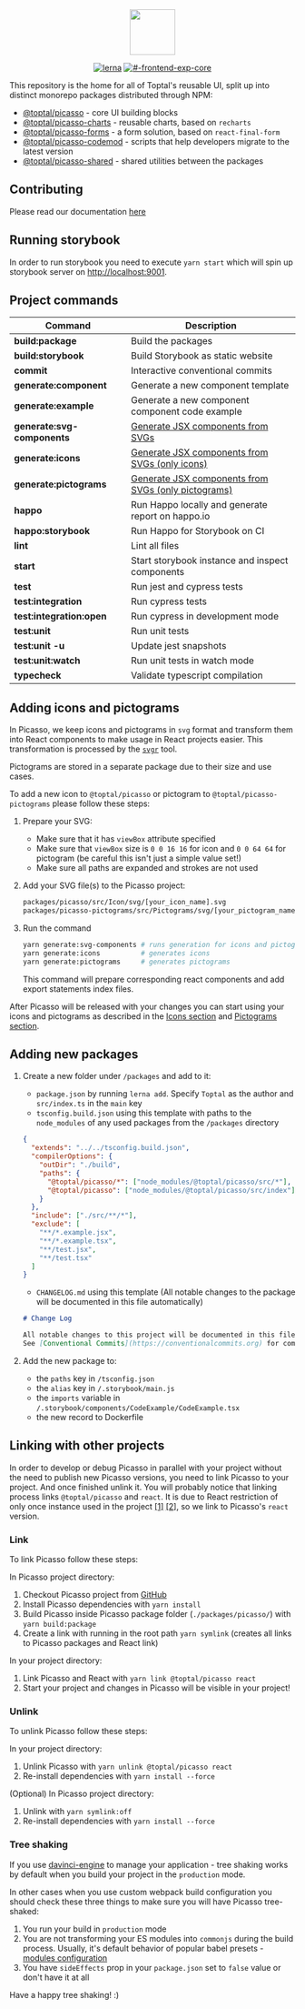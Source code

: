 <div align="center"><img src="https://user-images.githubusercontent.com/437214/54037817-b4da1800-41c7-11e9-81f5-59ed43e38500.png" height="80px" /></div>

<div align="center">

[![lerna](https://img.shields.io/badge/maintained%20with-lerna-cc00ff.svg)](https://lerna.js.org/)
[![#-frontend-exp-core](https://img.shields.io/badge/slack-%23--frontend--exp--core-green.svg)](https://slack.com)

</div>

This repository is the home for all of Toptal's reusable UI, split up into distinct monorepo packages distributed through NPM:

- [@toptal/picasso](./packages/picasso/README.md) - core UI building blocks
- [@toptal/picasso-charts](./packages/picasso-charts/README.md) - reusable charts, based on `recharts`
- [@toptal/picasso-forms](./packages/picasso-forms/README.md) - a form solution, based on `react-final-form`
- [@toptal/picasso-codemod](./packages/picasso-codemod/README.md) - scripts that help developers migrate to the latest version
- [@toptal/picasso-shared](./packages/picasso-shared/README.md) - shared utilities between the packages

## Contributing

Please read our documentation [here](./CONTRIBUTING.md)

## Running storybook

In order to run storybook you need to execute `yarn start` which will spin up storybook server on <http://localhost:9001>.

## Project commands

| Command                     | Description                                                                         |
| --------------------------- | ----------------------------------------------------------------------------------- |
| **build:package**           | Build the packages                                                                  |
| **build:storybook**         | Build Storybook as static website                                                   |
| **commit**                  | Interactive conventional commits                                                    |
| **generate:component**      | Generate a new component template                                                   |
| **generate:example**        | Generate a new component component code example                                     |
| **generate:svg-components** | [Generate JSX components from SVGs](#adding-icons-and-pictograms)                   |
| **generate:icons**          | [Generate JSX components from SVGs (only icons)](#adding-icons-and-pictograms)      |
| **generate:pictograms**     | [Generate JSX components from SVGs (only pictograms)](#adding-icons-and-pictograms) |
| **happo**                   | Run Happo locally and generate report on happo.io                                   |
| **happo:storybook**         | Run Happo for Storybook on CI                                                       |
| **lint**                    | Lint all files                                                                      |
| **start**                   | Start storybook instance and inspect components                                     |
| **test**                    | Run jest and cypress tests                                                          |
| **test:integration**        | Run cypress tests                                                                   |
| **test:integration:open**   | Run cypress in development mode                                                     |
| **test:unit**               | Run unit tests                                                                      |
| **test:unit -u**            | Update jest snapshots                                                               |
| **test:unit:watch**         | Run unit tests in watch mode                                                        |
| **typecheck**               | Validate typescript compilation                                                     |

## Adding icons and pictograms

In Picasso, we keep icons and pictograms in `svg` format and transform them into React components to make usage in React projects easier. This transformation is processed by the [`svgr`](https://github.com/smooth-code/svgr) tool.

Pictograms are stored in a separate package due to their size and use cases. 

To add a new icon to `@toptal/picasso` or pictogram to `@toptal/picasso-pictograms` please follow these steps:

1. Prepare your SVG:
   - Make sure that it has `viewBox` attribute specified
   - Make sure that `viewBox` size is `0 0 16 16` for icon and `0 0 64 64` for pictogram (be careful this isn't just a simple value set!)
   - Make sure all paths are expanded and strokes are not used
2. Add your SVG file(s) to the Picasso project:
   ```bash
   packages/picasso/src/Icon/svg/[your_icon_name].svg                       # icons
   packages/picasso-pictograms/src/Pictograms/svg/[your_pictogram_name].svg # pictograms
   ```

3. Run the command

   ```bash
   yarn generate:svg-components # runs generation for icons and pictograms
   yarn generate:icons          # generates icons
   yarn generate:pictograms     # generates pictograms
   ```

   This command will prepare corresponding react components and add export statements index files.

After Picasso will be released with your changes you can start using your icons and pictograms as described in the [Icons section](https://picasso.toptal.net/?path=/story/components-folder--icon#icon) and [Pictograms section](https://picasso.toptal.net/?path=/story/picasso-pictograms-pictograms--pictograms).

## Adding new packages

1. Create a new folder under `/packages` and add to it:

   - `package.json` by running `lerna add`. Specify `Toptal` as the author and `src/index.ts` in the `main` key
   - `tsconfig.build.json` using this template with paths to the `node_modules` of any used packages from the `/packages` directory

   ```json
   {
     "extends": "../../tsconfig.build.json",
     "compilerOptions": {
       "outDir": "./build",
       "paths": {
         "@toptal/picasso/*": ["node_modules/@toptal/picasso/src/*"],
         "@toptal/picasso": ["node_modules/@toptal/picasso/src/index"]
       }
     },
     "include": ["./src/**/*"],
     "exclude": [
       "**/*.example.jsx",
       "**/*.example.tsx",
       "**/test.jsx",
       "**/test.tsx"
     ]
   }
   ```

   - `CHANGELOG.md` using this template (All notable changes to the package will be documented in this file automatically)

   ```md
   # Change Log

   All notable changes to this project will be documented in this file.
   See [Conventional Commits](https://conventionalcommits.org) for commit guidelines.
   ```

2. Add the new package to:

   - the `paths` key in `/tsconfig.json`
   - the `alias` key in `/.storybook/main.js`
   - the `imports` variable in `/.storybook/components/CodeExample/CodeExample.tsx`
   - the new record to Dockerfile

## Linking with other projects

In order to develop or debug Picasso in parallel with your project without the need to publish new Picasso versions, you need to link Picasso to your project. And once finished unlink it.
You will probably notice that linking process links `@toptal/picasso` and `react`. It is due to React restriction of only once instance used in the project [[1]](https://github.com/facebook/react/issues/14257#issuecomment-439967377) [[2]](https://github.com/facebook/react/issues/13991#issuecomment-463486871), so we link to Picasso's `react` version.

### Link

To link Picasso follow these steps:

In Picasso project directory:

1. Checkout Picasso project from [GitHub](https://github.com/toptal/picasso)
2. Install Picasso dependencies with `yarn install`
3. Build Picasso inside Picasso package folder (`./packages/picasso/`) with `yarn build:package`
4. Create a link with running in the root path `yarn symlink` (creates all links to Picasso packages and React link)

In your project directory:

1. Link Picasso and React with `yarn link @toptal/picasso react`
2. Start your project and changes in Picasso will be visible in your project!

### Unlink

To unlink Picasso follow these steps:

In your project directory:

1. Unlink Picasso with `yarn unlink @toptal/picasso react`
2. Re-install dependencies with `yarn install --force`

(Optional) In Picasso project directory:

1. Unlink with `yarn symlink:off`
2. Re-install dependencies with `yarn install --force`

### Tree shaking

If you use [davinci-engine](https://www.npmjs.com/package/@toptal/davinci-engine) to manage your application - tree shaking works by default when you build your project in the `production` mode.

In other cases when you use custom webpack build configuration you should check these three things to make sure you will have Picasso tree-shaked:

1. You run your build in `production` mode
2. You are not transforming your ES modules into `commonjs` during the build process. Usually, it's default behavior of popular babel presets - [modules configuration](https://babeljs.io/docs/en/babel-preset-env#modules)
3. You have `sideEffects` prop in your `package.json` set to `false` value or don't have it at all

Have a happy tree shaking! :)
